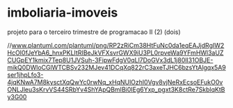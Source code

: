 # imboliaria-imoveis
projeto para o terceiro trimestre de programacao II (2) (dois)
















//www.plantuml.com/plantuml/png/RP2zRiCm38HtFuNc0da1eqEAJjdRgIW2HcOI0fJeYbA6_hnxPKLItRIBeJkVFXsvrGWX9iU3PL0rpveWa9YFmHWl3aUZCUGpEY1kmix7Tep8U1JVSuh-3FipwFdgV0qLl7DoGVx3dL1j80lI31OBJE-mikQ0DWloCGlWTCBSv232MJev41DCqXq822rC3axeTJHC6bzsYtAlgqx5A9ser1jhpLfo3-4jqKNwA7M8kysctXqQwYc0rwNq_xHqNUlOzhl0Vgv8vjNeRxEcsoEFukO0vONLJleu3sKrvVS44SRbYv4ShYApQBmIBi0IEg6Yxp_pgxt3K8ctRe7SkblqKtBy3G00
